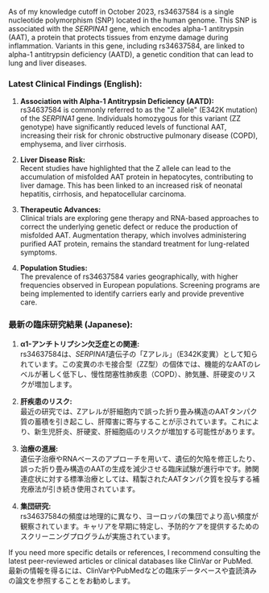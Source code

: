 As of my knowledge cutoff in October 2023, rs34637584 is a single nucleotide polymorphism (SNP) located in the human genome. This SNP is associated with the *SERPINA1* gene, which encodes alpha-1 antitrypsin (AAT), a protein that protects tissues from enzyme damage during inflammation. Variants in this gene, including rs34637584, are linked to alpha-1 antitrypsin deficiency (AATD), a genetic condition that can lead to lung and liver diseases.

### Latest Clinical Findings (English):
1. **Association with Alpha-1 Antitrypsin Deficiency (AATD):**  
   rs34637584 is commonly referred to as the "Z allele" (E342K mutation) of the *SERPINA1* gene. Individuals homozygous for this variant (ZZ genotype) have significantly reduced levels of functional AAT, increasing their risk for chronic obstructive pulmonary disease (COPD), emphysema, and liver cirrhosis.

2. **Liver Disease Risk:**  
   Recent studies have highlighted that the Z allele can lead to the accumulation of misfolded AAT protein in hepatocytes, contributing to liver damage. This has been linked to an increased risk of neonatal hepatitis, cirrhosis, and hepatocellular carcinoma.

3. **Therapeutic Advances:**  
   Clinical trials are exploring gene therapy and RNA-based approaches to correct the underlying genetic defect or reduce the production of misfolded AAT. Augmentation therapy, which involves administering purified AAT protein, remains the standard treatment for lung-related symptoms.

4. **Population Studies:**  
   The prevalence of rs34637584 varies geographically, with higher frequencies observed in European populations. Screening programs are being implemented to identify carriers early and provide preventive care.

### 最新の臨床研究結果 (Japanese):
1. **α1-アンチトリプシン欠乏症との関連:**  
   rs34637584は、*SERPINA1*遺伝子の「Zアレル」（E342K変異）として知られています。この変異のホモ接合型（ZZ型）の個体では、機能的なAATのレベルが著しく低下し、慢性閉塞性肺疾患（COPD）、肺気腫、肝硬変のリスクが増加します。

2. **肝疾患のリスク:**  
   最近の研究では、Zアレルが肝細胞内で誤った折り畳み構造のAATタンパク質の蓄積を引き起こし、肝障害に寄与することが示されています。これにより、新生児肝炎、肝硬変、肝細胞癌のリスクが増加する可能性があります。

3. **治療の進展:**  
   遺伝子治療やRNAベースのアプローチを用いて、遺伝的欠陥を修正したり、誤った折り畳み構造のAATの生成を減少させる臨床試験が進行中です。肺関連症状に対する標準治療としては、精製されたAATタンパク質を投与する補充療法が引き続き使用されています。

4. **集団研究:**  
   rs34637584の頻度は地理的に異なり、ヨーロッパの集団でより高い頻度が観察されています。キャリアを早期に特定し、予防的ケアを提供するためのスクリーニングプログラムが実施されています。

If you need more specific details or references, I recommend consulting the latest peer-reviewed articles or clinical databases like ClinVar or PubMed.  
最新の情報を得るには、ClinVarやPubMedなどの臨床データベースや査読済みの論文を参照することをお勧めします。